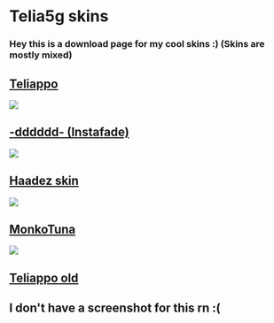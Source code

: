 # **Telia5g skins**

### Hey this is a download page for my cool skins :) (Skins are mostly mixed)


## [Teliappo](https://drive.google.com/file/d/1o1Y7c-XKz65yeJMDZoaD3TKZ_xsU6L_5/view?usp=drive_link)
![](https://cdn.discordapp.com/attachments/886235615253909567/1176566159768834088/633d.png?ex=656f55a0&is=655ce0a0&hm=97e7294b2b20502eed552e28c1bb76af9db1e09f85bc23657703ebbe3223b702&)


## [-dddddd- (Instafade)](https://drive.google.com/file/d/17KIFO6OOxzZfRH0CAiharVcZSc0s27gT/view?usp=drive_link)
![](https://cdn.discordapp.com/attachments/886235615253909567/1176564947593998407/3edf.png?ex=656f547f&is=655cdf7f&hm=84612c7bd5c0b88ec0f2d18708dca973ade74635de578834621cfc1c4f2f6fd1&)

## [Haadez skin](https://drive.google.com/file/d/1IE3PtO5-nDAmbaJYD7KaJajrMdGFwv-r/view?usp=drive_link)
![](https://cdn.discordapp.com/attachments/886235615253909567/1176566682509131846/a378.png?ex=656f561c&is=655ce11c&hm=1f19ccc9e5ebe84208d825ef8a3a9bf31f60699b3c049d2fd15b7acbcd100823&)

## [MonkoTuna](https://drive.google.com/file/d/1Gxw_4k43QlVxZw9pREC4ovwA2UK0ODiW/view?usp=drive_link)
![](https://cdn.discordapp.com/attachments/886235615253909567/1176567363425021972/7074.png?ex=656f56bf&is=655ce1bf&hm=8d842290b40db93457cabd1e5d0c40ba2c676ba7737977036c2d57fd35dd5b9c&)

## [Teliappo old](https://drive.google.com/file/d/140SxVL43Jw3kxOj95v0xla9-4HtgrIwx/view?usp=drive_link)
## I don't have a screenshot for this rn :(
